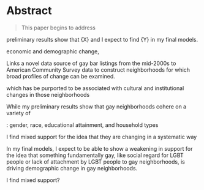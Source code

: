 ---
---

# Abstract

> This paper begins to address

preliminary results show that {X} and I expect to find {Y} in my final models.

economic and demographic change,

Links a novel data source of gay bar listings from the mid-2000s to American Community Survey data to construct neighborhoods for which broad profiles of change can be examined.

which has be purported to be associated with cultural and institutional changes in those neighborhoods

While my preliminary results show that gay neighborhoods cohere on a variety of

: gender, race, educational attainment, and household types

I find mixed support for the idea that they are changing in a systematic way

In my final models, I expect to be able to show a weakening in support for the idea that something fundamentally gay, like social regard for LGBT people or lack of attachment by LGBT people to gay neighborhoods, is driving demographic change in gay neighborhoods.

I find mixed support?
